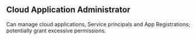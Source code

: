 ## Cloud Application Administrator

Can manage cloud applications, Service principals and App Registrations; potentially grant excessive permissions.